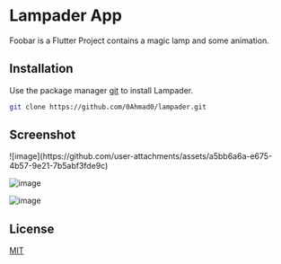 # Lampader App

Foobar is a Flutter Project contains a magic lamp and some animation.

## Installation

Use the package manager [git](https://git-scm.com/downloads) to install Lampader.

```bash
git clone https://github.com/0Ahmad0/lampader.git
```

## Screenshot
<div>
![image](https://github.com/user-attachments/assets/a5bb6a6a-e675-4b57-9e21-7b5abf3fde9c)

![image](https://github.com/user-attachments/assets/0088877d-0fec-49f7-8101-e10d5481517c)

![image](https://github.com/user-attachments/assets/179da81c-6e8c-45e7-b6f3-fcc58b543ccd)
</div>

## License

[MIT](https://choosealicense.com/licenses/mit/)
